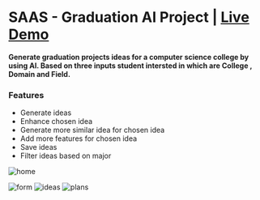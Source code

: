 # SAAS - Graduation AI Project | [Live Demo](https://www.graduation-ai.com/)
**Generate graduation projects ideas for a computer science college by using AI.
Based on three inputs student intersted in which are College , Domain and Field.**

### Features
* Generate ideas
* Enhance chosen idea
* Generate more similar idea for chosen idea
* Add more features for chosen idea
* Save ideas
* Filter ideas based on major

![home](https://github.com/Nuf1i/Graduation-AI-Ideas/blob/main/preview/home.png)

![form](https://github.com/Nuf1i/Graduation-AI-Ideas/blob/main/preview/Generate%20ideas.png)
![ideas](https://github.com/Nuf1i/Graduation-AI-Ideas/blob/main/preview/saving.png)
![plans](https://github.com/Nuf1i/Graduation-AI-Ideas/blob/main/preview/plans.png)
  

